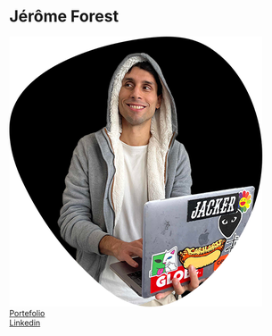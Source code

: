 # Jérôme Forest
![alt photo](bulle-jerome.png)  
[Portefolio](http://www.jerome-f.fr/)  
[Linkedin](https://www.linkedin.com/in/jerome-forest/)  
